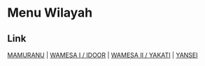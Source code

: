 # Menu Wilayah

## Link

[MAMURANU](https://github.com/gigit-pemilu/pemilu-2024-92-papua-barat/tree/main/pileg-dpr/hitung-suara/sub/92-papua-barat/sub/06-teluk-bintuni/sub/07-wamesa/sub/2004-mamuranu)
 | 
[WAMESA I / IDOOR](https://github.com/gigit-pemilu/pemilu-2024-92-papua-barat/tree/main/pileg-dpr/hitung-suara/sub/92-papua-barat/sub/06-teluk-bintuni/sub/07-wamesa/sub/2001-wamesa-i-/-idoor)
 | 
[WAMESA II / YAKATI](https://github.com/gigit-pemilu/pemilu-2024-92-papua-barat/tree/main/pileg-dpr/hitung-suara/sub/92-papua-barat/sub/06-teluk-bintuni/sub/07-wamesa/sub/2002-wamesa-ii-/-yakati)
 | 
[YANSEI](https://github.com/gigit-pemilu/pemilu-2024-92-papua-barat/tree/main/pileg-dpr/hitung-suara/sub/92-papua-barat/sub/06-teluk-bintuni/sub/07-wamesa/sub/2003-yansei)

